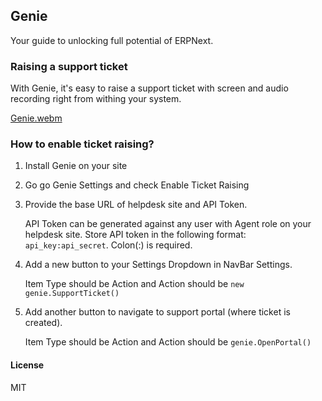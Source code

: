 ## Genie

Your guide to unlocking full potential of ERPNext.

### Raising a support ticket

With Genie, it's easy to raise a support ticket with screen and audio recording right from withing your system.

[Genie.webm](https://github.com/wahni-green/genie/assets/52111700/224de4b8-c7b7-40bb-9299-0e0cc63a63b0)


### How to enable ticket raising?

1. Install Genie on your site
2. Go go Genie Settings and check Enable Ticket Raising
3. Provide the base URL of helpdesk site and API Token.

   API Token can be generated against any user with Agent role on your helpdesk site. Store API token in the following format: `api_key:api_secret`. Colon(:) is required.
5. Add a new button to your Settings Dropdown in NavBar Settings.

   Item Type should be Action and Action should be `new genie.SupportTicket()`
6. Add another button to navigate to support portal (where ticket is created).

   Item Type should be Action and Action should be `genie.OpenPortal()`
#### License

MIT
